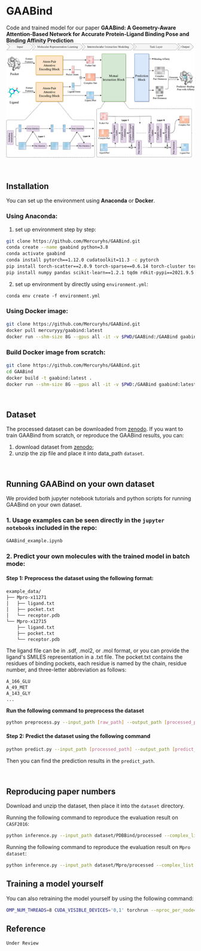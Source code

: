 # GAABind
Code and trained model for our paper **GAABind: A Geometry-Aware Attention-Based
Network for Accurate Protein-Ligand Binding Pose
and Binding Affinity Prediction**
![Overall FrameWork](Figure1_overall.png)

<br>

## Installation
You can set up the environment using **Anaconda** or **Docker**.
### Using Anaconda:
1. set up environment step by step: 
```bash
git clone https://github.com/Mercuryhs/GAABind.git
conda create --name gaabind python=3.8
conda activate gaabind
conda install pytorch==1.12.0 cudatoolkit=11.3 -c pytorch
pip install torch-scatter==2.0.9 torch-sparse==0.6.14 torch-cluster torch-geometric==2.0.4 -f https://data.pyg.org/whl/torch-1.12.0+cu113.html
pip install numpy pandas scikit-learn==1.2.1 tqdm rdkit-pypi==2021.9.5.1 nglview
```
2. set up environment by directly using `environment.yml`:
```
conda env create -f environment.yml
```
### Using Docker image:
```bash
git clone https://github.com/Mercuryhs/GAABind.git
docker pull mercuryyy/gaabind:latest
docker run --shm-size 8G --gpus all -it -v $PWD/GAABind:/GAABind gaabind:latest /bin/bash
```
### Build Docker image from scratch:
```bash
git clone https://github.com/Mercuryhs/GAABind.git
cd GAABind
docker build -t gaabind:latest .
docker run --shm-size 8G --gpus all -it -v $PWD:/GAABind gaabind:latest /bin/bash
```

<br>

## Dataset
The processed dataset can be downloaded from [zenodo](https://zenodo.org/records/10155792). If you want to train GAABind from scratch, or reproduce the GAABind results, you can:

1. download dataset from [zenodo](https://zenodo.org/records/10155792);
2. unzip the zip file and place it into data_path  `dataset`.

<br>

## Running GAABind on your own dataset
We provided both jupyter notebook tutorials and python scripts for running GAABind on your own dataset.

### 1. Usage examples can be seen directly in the `jupyter notebooks` included in the repo:
```bash
GAABind_example.ipynb
```

### 2. Predict your own molecules with the trained model in batch mode:
#### Step 1: Preprocess the dataset using the following format:
```shell
example_data/
├── Mpro-x11271
│   ├── ligand.txt
│   ├── pocket.txt
│   └── receptor.pdb
└── Mpro-x12715
    ├── ligand.txt
    ├── pocket.txt
    └── receptor.pdb
```
The ligand file can be in .sdf, .mol2, or .mol format, or you can provide the ligand's SMILES representation in a .txt file. The pocket.txt contains the residues of binding pockets, each residue is named by the chain, residue number, and three-letter abbreviation as follows:
```
A_166_GLU
A_49_MET
A_143_GLY
...
```
**Run the following command to preprocess the dataset**
```bash
python preprocess.py --input_path [raw_path] --output_path [processed_path]
```

#### Step 2: Predict the dataset using the following command
```bash
python predict.py --input_path [processed_path] --output_path [predict_path] 
```
Then you can find the prediction results in the `predict_path`.

<br>

## Reproducing paper numbers
Download and unzip the dataset, then place it into the `dataset` directory.

Running the following command to reproduce the evaluation result on `CASF2016`:
```bash
python inference.py --input_path dataset/PDBBind/processed --complex_list dataset/PDBBind/test.txt --output_path casf2016_predict_result --batch_size 3
```
Running the following command to reproduce the evaluation result on `Mpro dataset`:
```bash
python inference.py --input_path dataset/Mpro/processed --complex_list dataset/Mpro/test.txt --output_path mpro_predict_result --batch_size 2
```

## Training a model yourself
You can also retraining the model yourself by using the following command:
```bash
OMP_NUM_THREADS=8 CUDA_VISIBLE_DEVICES='0,1' torchrun --nproc_per_node=2 train.py --data_dir dataset/PDBBind
```

## Reference
```
Under Review
```